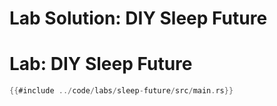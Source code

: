 # Lab Solution: DIY Sleep Future


# Lab: DIY Sleep Future

```rust
{{#include ../code/labs/sleep-future/src/main.rs}}
```